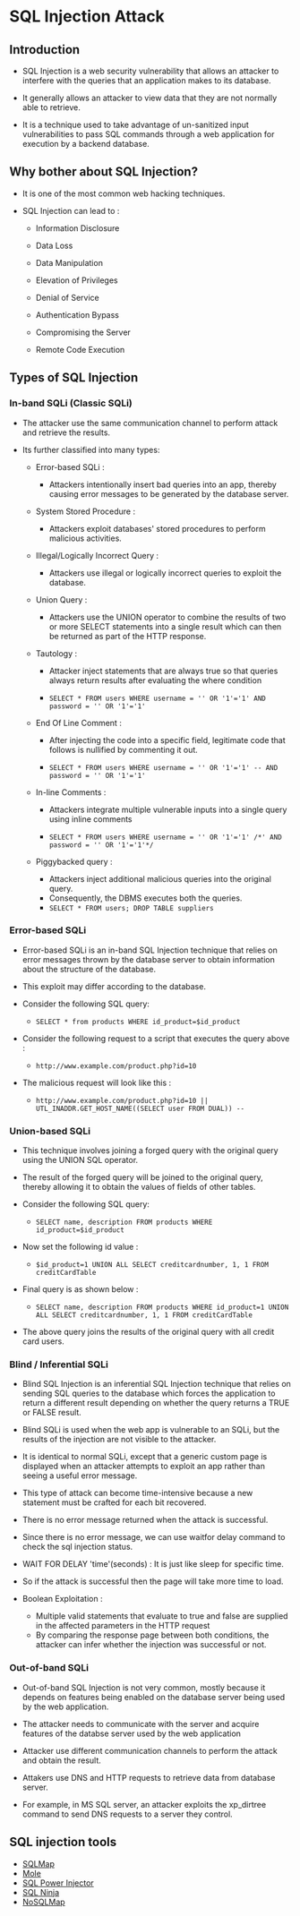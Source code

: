 # SQL Injection Attack

## Introduction

- SQL Injection is a web security vulnerability that allows an attacker to interfere with the queries that an application makes to its database.

- It generally allows an attacker to view data that they are not normally able to retrieve.

- It is a technique used to take advantage of un-sanitized input vulnerabilities to pass SQL commands through a web application for execution by a backend database.

## Why bother about SQL Injection?

- It is one of the most common web hacking techniques.

- SQL Injection can lead to :

  - Information Disclosure

  - Data Loss

  - Data Manipulation

  - Elevation of Privileges

  - Denial of Service

  - Authentication Bypass

  - Compromising the Server

  - Remote Code Execution

## Types of SQL Injection

### In-band SQLi (Classic SQLi)

- The attacker use the same communication channel to perform attack and retrieve the results.

- Its further classified into many types:

  - Error-based SQLi :

    - Attackers intentionally insert bad queries into an app, thereby causing error messages to be generated by the database server.

  - System Stored Procedure :

    - Attackers exploit databases' stored procedures to perform malicious activities.

  - Illegal/Logically Incorrect Query :

    - Attackers use illegal or logically incorrect queries to exploit the database.

  - Union Query :

    - Attackers use the UNION operator to combine the results of two or more SELECT statements into a single result which can then be returned as part of the HTTP response.

  - Tautology :

    - Attacker inject statements that are always true so that queries always return results after evaluating the where condition

    - `SELECT * FROM users WHERE username = '' OR '1'='1' AND password = '' OR '1'='1'`

  - End Of Line Comment :

    - After injecting the code into a specific field, legitimate code that follows is nullified by commenting it out.

    - `SELECT * FROM users WHERE username = '' OR '1'='1' -- AND password = '' OR '1'='1'`

  - In-line Comments :

    - Attackers integrate multiple vulnerable inputs into a single query using inline comments

    - `SELECT * FROM users WHERE username = '' OR '1'='1' /*' AND password = '' OR '1'='1'*/`

  - Piggybacked query :

    - Attackers inject additional malicious queries into the original query.
    - Consequently, the DBMS executes both the queries.
    - `SELECT * FROM users; DROP TABLE suppliers`

### Error-based SQLi

- Error-based SQLi is an in-band SQL Injection technique that relies on error messages thrown by the database server to obtain information about the structure of the database.

- This exploit may differ according to the database.

- Consider the following SQL query:

  - `SELECT * from products WHERE id_product=$id_product`

- Consider the following request to a script that executes the query above :

  - `http://www.example.com/product.php?id=10`

- The malicious request will look like this :

  - `http://www.example.com/product.php?id=10 || UTL_INADDR.GET_HOST_NAME((SELECT user FROM DUAL)) --`

### Union-based SQLi

- This technique involves joining a forged query with the original query using the UNION SQL operator.

- The result of the forged query will be joined to the original query, thereby allowing it to obtain the values of fields of other tables.

- Consider the following SQL query:

  - `SELECT name, description FROM products WHERE id_product=$id_product`

- Now set the following id value :

  - `$id_product=1 UNION ALL SELECT creditcardnumber, 1, 1 FROM creditCardTable`

- Final query is as shown below :

  - `SELECT name, description FROM products WHERE id_product=1 UNION ALL SELECT creditcardnumber, 1, 1 FROM creditCardTable`

- The above query joins the results of the original query with all credit card users.

### Blind / Inferential SQLi

- Blind SQL Injection is an inferential SQL Injection technique that relies on sending SQL queries to the database which forces the application to return a different result depending on whether the query returns a TRUE or FALSE result.

- Blind SQLi is used when the web app is vulnerable to an SQLi, but the results of the injection are not visible to the attacker.

- It is identical to normal SQLi, except that a generic custom page is displayed when an attacker attempts to exploit an app rather than seeing a useful error message.

- This type of attack can become time-intensive because a new statement must be crafted for each bit recovered.

- There is no error message returned when the attack is successful.

- Since there is no error message, we can use waitfor delay command to check the sql injection status.

- WAIT FOR DELAY 'time'(seconds) : It is just like sleep for specific time.

- So if the attack is successful then the page will take more time to load.

- Boolean Exploitation :

  - Multiple valid statements that evaluate to true and false are supplied in the affected parameters in the HTTP request
  - By comparing the response page between both conditions, the attacker can infer whether the injection was successful or not.

### Out-of-band SQLi

- Out-of-band SQL Injection is not very common, mostly because it depends on features being enabled on the database server being used by the web application.

- The attacker needs to communicate with the server and acquire features of the databse server used by the web application

- Attacker use different communication channels to perform the attack and obtain the result.

- Attakers use DNS and HTTP requests to retrieve data from database server.

- For example, in MS SQL server, an attacker exploits the xp_dirtree command to send DNS requests to a server they control.

## SQL injection tools

- [SQLMap]()
- [Mole]()
- [SQL Power Injector]()
- [SQL Ninja]()
- [NoSQLMap]()